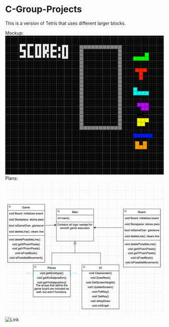 # C-Group-Projects
This is a version of Tetris that uses different larger blocks.

Mockup:
![Mockup](https://github.com/Juntian-Deng/C-Group-Projects/blob/main/Tetris/images/Screen%20Shot%202023-03-06%20at%209.18.13%20AM.png)
Plans:
![Mockup](https://github.com/Juntian-Deng/C-Group-Projects/blob/main/Tetris/images/Screen%20Shot%202023-04-03%20at%209.53.39%20AM.png)
![Link](https://replit.com/@JUNTIANDENG/sfml#main.cpp)
